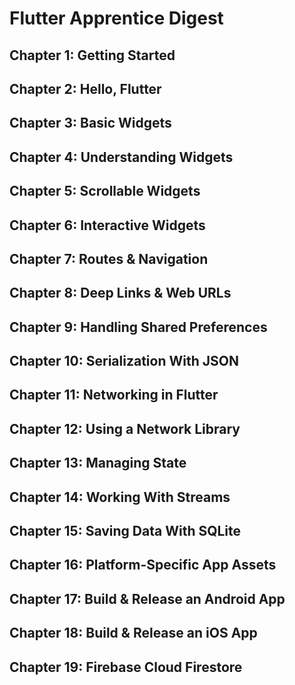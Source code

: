 # Flutter Apprentice Digest

## Chapter 1: Getting Started

## Chapter 2: Hello, Flutter

## Chapter 3: Basic Widgets

## Chapter 4: Understanding Widgets

## Chapter 5: Scrollable Widgets

## Chapter 6: Interactive Widgets

## Chapter 7: Routes & Navigation

## Chapter 8: Deep Links & Web URLs

## Chapter 9: Handling Shared Preferences

## Chapter 10: Serialization With JSON

## Chapter 11: Networking in Flutter

## Chapter 12: Using a Network Library

## Chapter 13: Managing State

## Chapter 14: Working With Streams

## Chapter 15: Saving Data With SQLite

## Chapter 16: Platform-Specific App Assets

## Chapter 17: Build & Release an Android App

## Chapter 18: Build & Release an iOS App

## Chapter 19: Firebase Cloud Firestore
